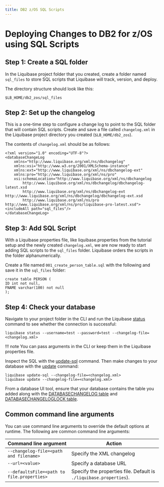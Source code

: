 ```yaml
---
title: DB2 z/OS SQL Scripts
---
```


# Deploying Changes to DB2 for z/OS using SQL Scripts

## Step 1: Create a SQL folder

In the Liquibase project folder that you created, create a folder named `sql_files` to store SQL scripts that Liquibase will track, version, and deploy.

The directory structure should look like this:

```
$LB_HOME/db2_zos/sql_files
```

## Step 2: Set up the changelog

This is a one-time step to configure a change log to point to the SQL folder that will contain SQL scripts. Create and save a file called `changelog.xml` in the Liquibase project directory you created (`$LB_HOME/db2_zos`).

The contents of `changelog.xml` should be as follows:

```
<?xml version="1.0" encoding="UTF-8"?>
<databaseChangeLog
    xmlns="http://www.liquibase.org/xml/ns/dbchangelog"
    xmlns:xsi="http://www.w3.org/2001/XMLSchema-instance"
    xmlns:ext="http://www.liquibase.org/xml/ns/dbchangelog-ext"
    xmlns:pro="http://www.liquibase.org/xml/ns/pro"
    xsi:schemaLocation="http://www.liquibase.org/xml/ns/dbchangelog
        http://www.liquibase.org/xml/ns/dbchangelog/dbchangelog-latest.xsd
        http://www.liquibase.org/xml/ns/dbchangelog-ext http://www.liquibase.org/xml/ns/dbchangelog/dbchangelog-ext.xsd
        http://www.liquibase.org/xml/ns/pro http://www.liquibase.org/xml/ns/pro/liquibase-pro-latest.xsd">	
<includeAll path="sql_files"/>
</databaseChangeLog>
```

## Step 3: Add SQL Script

With a Liquibase properties file, like liquibase.properties from the tutorial setup and the newly created `changelog.xml`, we are now ready to start adding SQL scripts to the `sql_files` folder. Liquibase orders the scripts in the folder alphanumerically.

Create a file named `001_create_person_table.sql` with the following and save it in the `sql_files` folder:

```
create table PERSON (
ID int not null,
FNAME varchar(100) not null
);
```

## Step 4: Check your database

Navigate to your project folder in the CLI and run the Liquibase [status](https://docs.liquibase.com/commands/change-tracking/status.html) command to see whether the connection is successful:

```
liquibase status --username=test --password=test --changelog-file=<changelog.xml>
```

!!! note
    You can pass arguments in the CLI or keep them in the Liquibase properties file.

Inspect the SQL with the [update-sql](https://docs.liquibase.com/commands/update/update-sql.html) command. Then make changes to your database with the [update](https://docs.liquibase.com/commands/update/update.html) command:

```
liquibase update-sql --changelog-file=<changelog.xml>
liquibase update --changelog-file=<changelog.xml>
```

From a database UI tool, ensure that your database contains the table you added along with the [DATABASECHANGELOG table](https://docs.liquibase.com/concepts/tracking-tables/databasechangelog-table.html) and [DATABASECHANGELOGLOCK table](https://docs.liquibase.com/concepts/tracking-tables/databasechangeloglock-table.html).

## Common command line arguments
You can use command line arguments to override the default options at runtime. The following are common command line arguments:

| Command line argument | Action |
| --------------------- | ------ |
| `--changelog-file=<path and filename>` | Specify the XML changelog |
| `--url=<value>` | Specify a database URL |
| `--defaultsFile=<path to file.properties>` | Specify the properties file. Default is `./liquibase.properties`). |
